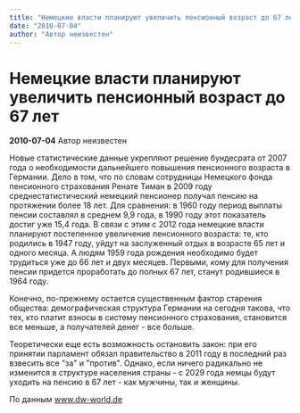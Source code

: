 ```yaml
---
title: "Немецкие власти планируют увеличить пенсионный возраст до 67 лет"
date: "2010-07-04"
author: "Автор неизвестен"
---
```


# Немецкие власти планируют увеличить пенсионный возраст до 67 лет

**2010-07-04** Автор неизвестен

Новые статистические данные укрепляют решение бундесрата от 2007 года о необходимости дальнейшего повышения пенсионного возраста в Германии. Дело в том, что по словам сотрудницы Немецкого фонда пенсионного страхования Ренате Тиман в 2009 году среднестатистический немецкий пенсионер получал пенсию на протяжении более 18 лет. Для сравнения: в 1960 году период выплаты пенсии составлял в среднем 9,9 года, в 1990 году этот показатель достиг уже 15,4 года. В связи с этим с 2012 года немецкие власти планируют постепенное увеличение пенсионного возраста: те, кто родились в 1947 году, уйдут на заслуженный отдых в возрасте 65 лет и одного месяца. А людям 1959 года рождения необходимо будет трудиться уже до 66 лет и двух месяцев. Первыми, кому для получения пенсии придется проработать до полных 67 лет, станут родившиеся в 1964 году.

Конечно, по-прежнему остается существенным фактор старения общества: демографическая структура Германии на сегодня такова, что тех, кто платит взносы в систему пенсионного страхования, становится все меньше, а получателей денег - все больше.

Теоретически еще есть возможность остановить закон: при его принятии парламент обязал правительство в 2011 году в последний раз взвесить все "за" и "против". Однако, если ничего радикально не изменится в структуре населения страны - с 2029 года немцы будут уходить на пенсию в 67 лет - как мужчины, так и женщины.

По данным www.dw-world.de